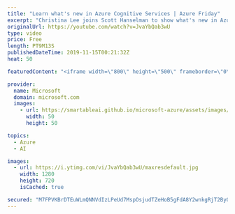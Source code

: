 ```yaml
---
title: "Learn what's new in Azure Cognitive Services | Azure Friday"
excerpt: "Christina Lee joins Scott Hanselman to show what's new in Azure Cognitive Services.  Cognitive Services bring AI within reach of every developer—without requiring machine-learning expertise.  All it takes is an API call to embed the ability to see, hear, speak, search, understand, and accelerate decision-making"
originalUrl: https://youtube.com/watch?v=JvaYbQab3wU
type: video
price: Free
length: PT9M13S
publishedDateTime: 2019-11-15T00:21:32Z
heat: 50

featuredContent: "<iframe width=\"800\" height=\"500\" frameborder=\"0\" src=\"https://www.youtube.com/embed/JvaYbQab3wU\" allow=\"accelerometer; autoplay; encrypted-media; gyroscope; picture-in-picture\" allowfullscreen></iframe>"

provider:
  name: Microsoft
  domain: microsoft.com
  images:
    - url: https://smartableai.github.io/microsoft-azure/assets/images/organizations/microsoft.com-50x50.jpg
      width: 50
      height: 50

topics:
  - Azure
  - AI

images:
  - url: https://i.ytimg.com/vi/JvaYbQab3wU/maxresdefault.jpg
    width: 1280
    height: 720
    isCached: true

secured: "M7FPVKBrDTEuWLmQNNVdIzLPeUd7MspOsjudTZeHoB5gFdA8Y2wnkgRjT2ByORO9E1kUNfCGJ1FyL8cZQYUqvaENWdEA77VWAmfT8zwWka9mQjJzh+mUkMb3eHTpLLvj6+OgGtcS/9GQmZMLmxPA2uvsrtj8+yfUh1tFRlFlh9NqhX3b9mt95f3vyPi6k5jFZL3AuEkVKC7M5X4xCoWxx0EpLFWcCoCjV++WjJQjJ7BccTErZErG4fPKT4ztFKAyFRCa7VSrt0GYnv+gzhX0xCqIx+3k6v+FDDaiuZ4Uay2/nFt9S7W2iSGbkEHgbC1GdPPQ316QHAsZ7JrkntmIXiiVJny4Cyfp0mT/mk5PEE0UMixHOY97xOHfDEE8NeZyiUalxoVucTjnORP6cbQNr3XLiAA1i/eKSCwE6wYtX68=;QnriPOBqDLFI9809RQE5IQ=="
---
```


